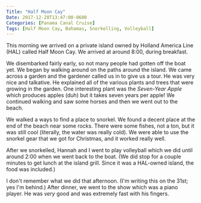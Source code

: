```yaml
---
Title: "Half Moon Cay"
Date: 2017-12-28T13:47:00-0600
Categories: [Panama Canal Cruise]
Tags: [Half Moon Cay, Bahamas, Snorkelling, Volleyball]
---
```


This morning we arrived on a private island owned by Holland America Line (HAL)
called Half Moon Cay. We arrived at around 8:00, during breakfast.

We disembarked fairly early, so not many people had gotten off the boat yet. We
began by walking around on the paths around the island. We came across a garden
and the gardener called us in to give us a tour. He was very nice and talkative.
He explained all of the various plants and trees that were growing in the
garden. One interesting plant was the *Seven-Year Apple* which produces apples
(duh) but it takes seven years per apple! We continued walking and saw some
horses and then we went out to the beach.

We walked a ways to find a place to snorkel. We found a decent place at the end
of the beach near some rocks. There were some fishes, not a ton, but it was
still cool (literally, the water was really cold). We were able to use the
snorkel gear that we got for Christmas, and it worked really well.

After we snorkelled, Hannah and I went to play volleyball which we did until
around 2:00 when we went back to the boat. (We did stop for a couple minutes to
get lunch at the island grill. Since it was a HAL-owned island, the food was
included.)

I don't remember what we did that afternoon. (I'm writing this on the 31st; yes
I'm behind.) After dinner, we went to the show which was a piano player. He was
*very* good and was extremely fast with his fingers.
